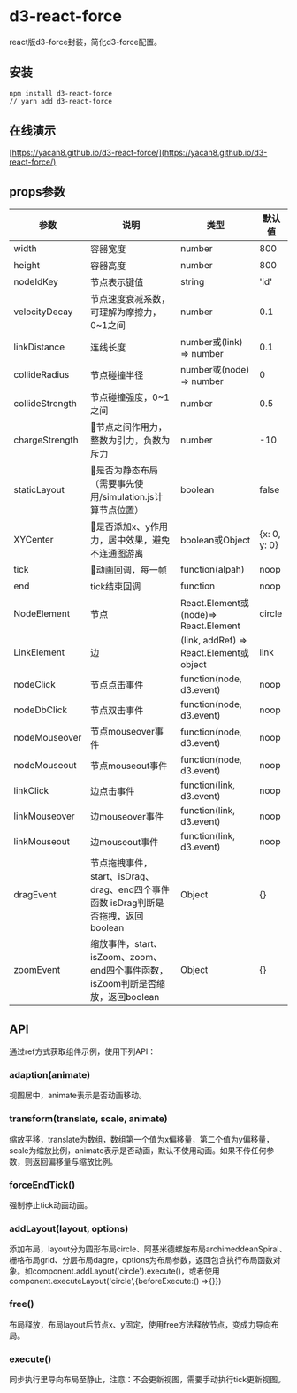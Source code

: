 # d3-react-force

react版d3-force封装，简化d3-force配置。

## 安装

```
npm install d3-react-force
// yarn add d3-react-force
```

## 在线演示

[https://yacan8.github.io/d3-react-force/](https://yacan8.github.io/d3-react-force/)

## props参数

| 参数            | 说明                                            | 类型        | 默认值 |
-----|-----|-----|------
| width          | 容器宽度                                         | number     |  800  |
| height         | 容器高度                                         | number     |  800  |
| nodeIdKey      | 节点表示键值                                      | string     |  'id' |
| velocityDecay  | 节点速度衰减系数，可理解为摩擦力，0~1之间             | number     |  0.1  |
| linkDistance   | 连线长度                                         | number或(link) => number |  0.1  |
| collideRadius  | 节点碰撞半径                                     | number或(node) => number |  0  |
| collideStrength| 节点碰撞强度，0~1之间                             |  number |  0.5 |
| chargeStrength | 节点之间作用力，整数为引力，负数为斥力               |  number |  -10 |
| staticLayout   | 是否为静态布局（需要事先使用/simulation.js计算节点位置）| boolean |  false |
| XYCenter       | 是否添加x、y作用力，居中效果，避免不连通图游离        | boolean或Object |  {x: 0, y: 0} |
| tick           | 动画回调，每一帧                                 | function(alpah) | noop |
| end            | tick结束回调                                    | function  | noop |
| NodeElement    | 节点                       | React.Element或(node)=> React.Element  | circle |
| LinkElement    | 边                         | (link, addRef) => React.Element或object  | link |
| nodeClick      | 节点点击事件                                    | function(node, d3.event)  | noop |
| nodeDbClick    | 节点双击事件                                    | function(node, d3.event)  | noop |
| nodeMouseover  | 节点mouseover事件                              | function(node, d3.event)  | noop |
| nodeMouseout   | 节点mouseout事件                               | function(node, d3.event)  | noop |
| linkClick      | 边点击事件                                    | function(link, d3.event)  | noop |
| linkMouseover  | 边mouseover事件                              | function(link, d3.event)  | noop |
| linkMouseout   | 边mouseout事件                               | function(link, d3.event)  | noop |
| dragEvent      | 节点拖拽事件，start、isDrag、drag、end四个事件函数 isDrag判断是否拖拽，返回boolean | Object  | {} |
| zoomEvent      | 缩放事件，start、isZoom、zoom、end四个事件函数，isZoom判断是否缩放，返回boolean | Object  | {} |

## API

通过ref方式获取组件示例，使用下列API：

### adaption(animate)

视图居中，animate表示是否动画移动。

### transform(translate, scale, animate)

缩放平移，translate为数组，数组第一个值为x偏移量，第二个值为y偏移量，scale为缩放比例，animate表示是否动画，默认不使用动画。如果不传任何参数，则返回偏移量与缩放比例。

### forceEndTick()

强制停止tick动画动画。

### addLayout(layout, options)

添加布局，layout分为圆形布局circle、阿基米德螺旋布局archimeddeanSpiral、栅格布局grid、分层布局dagre，options为布局参数，返回包含执行布局函数对象。如component.addLayout('circle').execute()，或者使用component.executeLayout('circle',{beforeExecute:() =>{}})

### free()

布局释放，布局layout后节点x、y固定，使用free方法释放节点，变成力导向布局。

### execute()

同步执行里导向布局至静止，注意：不会更新视图，需要手动执行tick更新视图。
